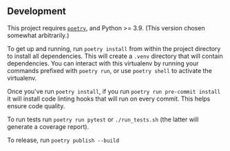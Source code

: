 

## Development

This project requires [`poetry`](https://python-poetry.org/docs/#installation), and Python >= 3.9.  (This version chosen somewhat arbitrarily.)

To get up and running, run `poetry install` from within the project directory to install all dependencies. This will create a `.venv` directory that will contain dependencies.  You can interact with this virtualenv by running your commands prefixed with `poetry run`, or use `poetry shell` to activate the virtualenv.

Once you've run `poetry install`, if you run `poetry run pre-commit install` it will install code linting hooks that will run on every commit.  This helps ensure code quality.

To run tests run `poetry run pytest` or `./run_tests.sh` (the latter will generate a coverage report).

To release, run `poetry publish --build`
